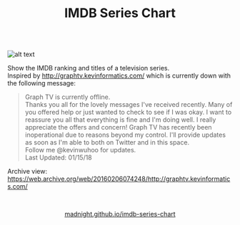 <p align="center">
    <h1 align="center">IMDB Series Chart<br></h1>
</p><br><br>


![alt text](https://i.imgur.com/5ZKSN0C.png)




Show the IMDB ranking and titles of a television series.  
Inspired by http://graphtv.kevinformatics.com/ which is currently down with the following message:

> Graph TV is currently offline.  
> Thanks you all for the lovely messages I've received recently. Many of you offered help or just wanted to check to see if I was okay. I want to reassure you all that everything is fine and I'm doing well. I really appreciate the offers and concern! Graph TV has recently been inoperational due to reasons beyond my control. I'll provide updates as soon as I'm able to both on Twitter and in this space.  
> Follow me @kevinwuhoo for updates.  
> Last Updated: 01/15/18  

Archive view: https://web.archive.org/web/20160206074248/http://graphtv.kevinformatics.com/

<br>
<p align="center">
<a href="https://madnight.github.io/imdb-series-chart/">madnight.github.io/imdb-series-chart</a>
</p>
